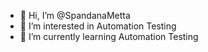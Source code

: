 - 👋 Hi, I’m @SpandanaMetta
- 👀 I’m interested in Automation Testing 
- 🌱 I’m currently learning Automation Testing


<!---
SpandanaMetta/SpandanaMetta is a ✨ special ✨ repository because its `README.md` (this file) appears on your GitHub profile.
You can click the Preview link to take a look at your changes.
--->
